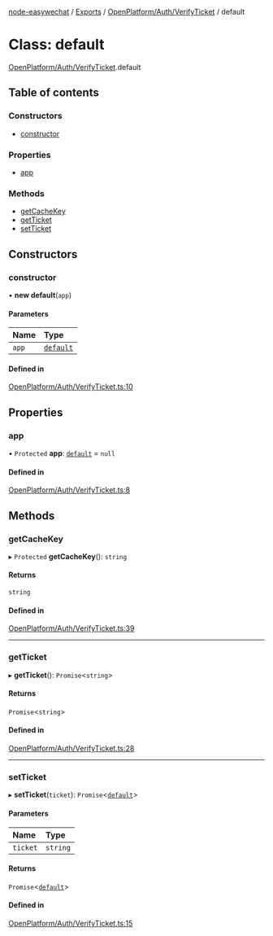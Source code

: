 [node-easywechat](../README.md) / [Exports](../modules.md) / [OpenPlatform/Auth/VerifyTicket](../modules/OpenPlatform_Auth_VerifyTicket.md) / default

# Class: default

[OpenPlatform/Auth/VerifyTicket](../modules/OpenPlatform_Auth_VerifyTicket.md).default

## Table of contents

### Constructors

- [constructor](OpenPlatform_Auth_VerifyTicket.default.md#constructor)

### Properties

- [app](OpenPlatform_Auth_VerifyTicket.default.md#app)

### Methods

- [getCacheKey](OpenPlatform_Auth_VerifyTicket.default.md#getcachekey)
- [getTicket](OpenPlatform_Auth_VerifyTicket.default.md#getticket)
- [setTicket](OpenPlatform_Auth_VerifyTicket.default.md#setticket)

## Constructors

### constructor

• **new default**(`app`)

#### Parameters

| Name | Type |
| :------ | :------ |
| `app` | [`default`](Core_BaseApplication.default.md) |

#### Defined in

[OpenPlatform/Auth/VerifyTicket.ts:10](https://github.com/hpyer/node-easywechat/blob/e4961d7/src/OpenPlatform/Auth/VerifyTicket.ts#L10)

## Properties

### app

• `Protected` **app**: [`default`](Core_BaseApplication.default.md) = `null`

#### Defined in

[OpenPlatform/Auth/VerifyTicket.ts:8](https://github.com/hpyer/node-easywechat/blob/e4961d7/src/OpenPlatform/Auth/VerifyTicket.ts#L8)

## Methods

### getCacheKey

▸ `Protected` **getCacheKey**(): `string`

#### Returns

`string`

#### Defined in

[OpenPlatform/Auth/VerifyTicket.ts:39](https://github.com/hpyer/node-easywechat/blob/e4961d7/src/OpenPlatform/Auth/VerifyTicket.ts#L39)

___

### getTicket

▸ **getTicket**(): `Promise`<`string`\>

#### Returns

`Promise`<`string`\>

#### Defined in

[OpenPlatform/Auth/VerifyTicket.ts:28](https://github.com/hpyer/node-easywechat/blob/e4961d7/src/OpenPlatform/Auth/VerifyTicket.ts#L28)

___

### setTicket

▸ **setTicket**(`ticket`): `Promise`<[`default`](OpenPlatform_Auth_VerifyTicket.default.md)\>

#### Parameters

| Name | Type |
| :------ | :------ |
| `ticket` | `string` |

#### Returns

`Promise`<[`default`](OpenPlatform_Auth_VerifyTicket.default.md)\>

#### Defined in

[OpenPlatform/Auth/VerifyTicket.ts:15](https://github.com/hpyer/node-easywechat/blob/e4961d7/src/OpenPlatform/Auth/VerifyTicket.ts#L15)
